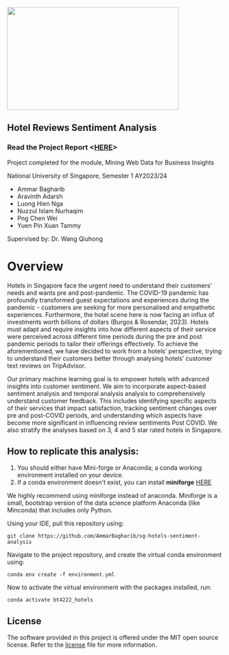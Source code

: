 <img src="https://github.com/AmmarBagharib/sg-hotels-sentiment-analysis/blob/main/tripadvisor-logo.png" width="400" height="240" />

## Hotel Reviews Sentiment Analysis

### Read the Project Report <[HERE](https://github.com/AmmarBagharib/amazon_graph_analysis/blob/master/analysis/report.pdf)>

Project completed for the module, Mining Web Data for Business Insights

National University of Singapore, Semester 1 AY2023/24
- Ammar Bagharib
- Aravinth Adarsh
- Luong Hien Nga
- Nuzzul Islam Nurhaqim
- Png Chen Wei
- Yuen Pin Xuan Tammy
  
Supervised by: Dr. Wang Qiuhong 

# Overview

Hotels in Singapore face the urgent need to understand their customers’ needs and wants pre and post-pandemic. The COVID-19 pandemic has profoundly transformed guest expectations and experiences during the pandemic - customers are seeking for more personalised and empathetic experiences. Furthermore, the hotel scene here is now facing an influx of investments worth billions of dollars (Burgos & Rosendar, 2023). Hotels must adapt and require insights into how different aspects of their service were perceived across different time periods during the pre and post pandemic periods to tailor their offerings effectively. To achieve the aforementioned, we have decided to work from a hotels’ perspective, trying to understand their customers better through analysing hotels’ customer text reviews on TripAdvisor.

Our primary machine learning goal is to empower hotels with advanced insights into customer sentiment. We aim to incorporate aspect-based sentiment analysis and temporal analysis analysis to comprehensively understand customer feedback. This includes identifying specific aspects of their services that impact satisfaction, tracking sentiment changes over pre and post-COVID periods, and understanding which aspects have become more significant in influencing review sentiments Post COVID. We also stratify the analyses based on 3, 4 and 5 star rated hotels in Singapore.


## How to replicate this analysis:

1. You should either have Mini-forge or Anaconda; a conda working environment installed on your device.
2. If a conda environment doesn't exist, you can install **miniforge** [HERE](https://github.com/conda-forge/miniforge](https://kirenz.github.io/codelabs/codelabs/miniforge-setup/#0)https://kirenz.github.io/codelabs/codelabs/miniforge-setup/#0)

We highly recommend using miniforge instead of anaconda. Miniforge is a small, bootstrap version of the data science platform Anaconda (like Minconda) that includes only Python.

Using your IDE, pull this repository using:
```
git clone https://github.com/AmmarBagharib/sg-hotels-sentiment-analysis
```

Navigate to the project repository, and create the virtual conda environment using:
```
conda env create -f environment.yml
```
Now to activate the virtual environment with the packages installed, run:
```
conda activate bt4222_hotels
```

## License

The software provided in this project is offered under the MIT open
source license. Refer to the
[license](https://github.com/AmmarBagharib/sentiment_analysis_bt4222/blob/main/LICENSE.md)
file for more information.

